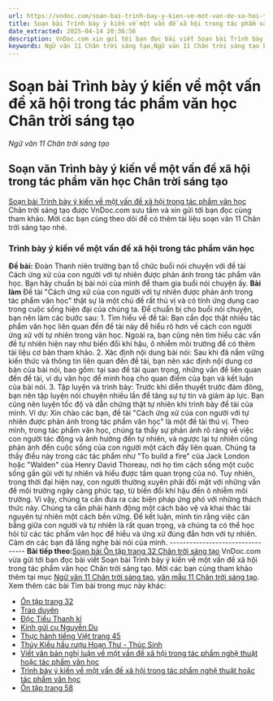 ```yaml
---
url: https://vndoc.com/soan-bai-trinh-bay-y-kien-ve-mot-van-de-xa-hoi-trong-tac-pham-van-hoc-chan-troi-sang-tao-305073
title: Soạn bài Trình bày ý kiến về một vấn đề xã hội trong tác phẩm văn học Chân trời sáng tạo - Ngữ văn 11 Chân trời sáng tạo - VnDoc.com
date_extracted: 2025-04-14 20:36:56
description: VnDoc.com xin gửi tới bạn đọc bài viết Soạn bài Trình bày ý kiến về một vấn đề xã hội trong tác phẩm văn học Chân trời sáng tạo. Mời các bạn cùng tham khảo chi tiết.
keywords: Ngữ văn 11 Chân trời sáng tạo,Ngữ văn 11 Chân trời sáng tạo bài Trình bày ý kiến về một vấn đề xã hội trong tác phẩm văn học,Soạn văn 11 Chân trời sáng tạo,văn 11 Chân trời sáng tạo,soạn văn 11 Chân trời,ngữ văn 11 Chân trời,Soạn bài Trình bày ý kiến về một vấn đề xã hội trong tác phẩm văn học Chân trời sáng tạo,Soạn bài Trình bày ý kiến về một vấn đề xã hội trong tác phẩm văn học,Trình bày ý kiến về một vấn đề xã hội trong tác phẩm văn học
---
```


# Soạn bài Trình bày ý kiến về một vấn đề xã hội trong tác phẩm văn học Chân trời sáng tạo
 _Ngữ văn 11 Chân trời sáng tạo_
## Soạn văn Trình bày ý kiến về một vấn đề xã hội trong tác phẩm văn học Chân trời sáng tạo
[Soạn bài Trình bày ý kiến về một vấn đề xã hội trong tác phẩm văn học](<https://vndoc.com/soan-bai-trinh-bay-y-kien-ve-mot-van-de-xa-hoi-trong-tac-pham-van-hoc-chan-troi-sang-tao-305073>) Chân trời sáng tạo được VnDoc.com sưu tầm và xin gửi tới bạn đọc cùng tham khảo. Mời các bạn cùng theo dõi để có thêm tài liệu soạn văn 11 Chân trời sáng tạo nhé.
### Trình bày ý kiến về một vấn đề xã hội trong tác phẩm văn học
**Đề bài:** Đoàn Thanh niên trường bạn tổ chức buổi nói chuyện với đề tài Cách ứng xử của con người với tự nhiên được phản ánh trong tác phẩm văn học. Bạn hãy chuẩn bị bài nói của mình để tham gia buổi nói chuyện ấy.
**Bài làm**
Đề tài "Cách ứng xử của con người với tự nhiên được phản ánh trong tác phẩm văn học" thật sự là một chủ đề rất thú vị và có tính ứng dụng cao trong cuộc sống hiện đại của chúng ta. Để chuẩn bị cho buổi nói chuyện, bạn nên làm các bước sau:
1\. Tìm hiểu về đề tài: Bạn cần đọc thật nhiều tác phẩm văn học liên quan đến đề tài này để hiểu rõ hơn về cách con người ứng xử với tự nhiên trong văn học. Ngoài ra, bạn cũng nên tìm hiểu các vấn đề tự nhiên hiện nay như biến đổi khí hậu, ô nhiễm môi trường để có thêm tài liệu cơ bản tham khảo.
2\. Xác định nội dung bài nói: Sau khi đã nắm vững kiến thức và thông tin liên quan đến đề tài, bạn nên xác định nội dung cơ bản của bài nói, bao gồm: tại sao đề tài quan trọng, những vấn đề liên quan đến đề tài, ví dụ văn học để minh hoạ cho quan điểm của bạn và kết luận của bài nói.
3\. Tập luyện và trình bày: Trước khi diễn thuyết trước đám đông, bạn nên tập luyện nói chuyện nhiều lần để tăng sự tự tin và giảm áp lực. Bạn cũng nên luyện tốc độ và dẫn chứng thật tự nhiên khi trình bày đề tài của mình.
Ví dụ: Xin chào các bạn, đề tài "Cách ứng xử của con người với tự nhiên được phản ánh trong tác phẩm văn học" là một đề tài thú vị. Theo mình, trong tác phẩm văn học, chúng ta thấy sự phản ảnh rõ ràng về việc con người tác động và ảnh hưởng đến tự nhiên, và ngược lại tự nhiên cũng phản ánh đến cuộc sống của con người một cách đầy liên quan. Chúng ta thấy điều này trong các tác phẩm như "To build a fire" của Jack London hoặc "Walden" của Henry David Thoreau, nơi họ tìm cách sống một cuộc sống gần gũi với tự nhiên và hiểu được tầm quan trọng của nó.
Tuy nhiên, trong thời đại hiện nay, con người thường xuyên phải đối mặt với những vấn đề môi trường ngày càng phức tạp, từ biến đổi khí hậu đến ô nhiễm môi trường. Vì vậy, chúng ta cần đưa ra các biện pháp ứng phó với những thách thức này. Chúng ta cần phải hành động một cách bảo vệ và khai thác tài nguyên tự nhiên một cách bền vững.
Để kết luận, mình tin rằng việc cân bằng giữa con người và tự nhiên là rất quan trọng, và chúng ta có thể học hỏi từ các tác phẩm văn học để hiểu và ứng xử đúng đắn hơn với tự nhiên. Cảm ơn các bạn đã lắng nghe bài nói của mình.
\---------------------------------
**Bài tiếp theo:**[Soạn bài Ôn tập trang 32 Chân trời sáng tạo](<https://vndoc.com/soan-bai-on-tap-trang-32-chan-troi-sang-tao-305140>)
VnDoc.com vừa gửi tới bạn đọc bài viết Soạn bài Trình bày ý kiến về một vấn đề xã hội trong tác phẩm văn học Chân trời sáng tạo. Mời các bạn cùng tham khảo thêm tại mục [Ngữ văn 11 Chân trời sáng tạo](<https://vndoc.com/ngu-van-11-chan-troi-sang-tao>), [văn mẫu 11 Chân trời sáng tạo](<https://vndoc.com/van-mau-lop-11-chan-troi-sang-tao>).
Xem thêm các bài Tìm bài trong mục này khác:
  * [Ôn tập trang 32](</soan-bai-on-tap-trang-32-chan-troi-sang-tao-305140>)
  * [Trao duyên](</soan-bai-trao-duyen-chan-troi-sang-tao-305142>)
  * [Độc Tiểu Thanh kí](</soan-bai-doc-tieu-thanh-ki-chan-troi-sang-tao-305143>)
  * [Kính gửi cụ Nguyễn Du](</soan-bai-kinh-gui-cu-nguyen-du-chan-troi-sang-tao-305150>)
  * [Thực hành tiếng Việt trang 45](</soan-bai-thuc-hanh-tieng-viet-trang-45-chan-troi-sang-tao-bai-7-305159>)
  * [Thúy Kiều hầu rượu Hoạn Thư - Thúc Sinh](</soan-bai-thuy-kieu-hau-ruou-hoan-thu-thuc-sinh-chan-troi-sang-tao-305199>)
  * [Viết văn bản nghị luận về một vấn đề xã hội trong tác phẩm nghệ thuật hoặc tác phẩm văn học](</soan-bai-viet-van-ban-nghi-luan-ve-mot-van-de-xa-hoi-trong-tac-pham-nghe-thuat-hoac-tac-pham-van-hoc-chan-troi-305201>)
  * [Trình bày ý kiến về một vấn đề xã hội trong tác phẩm nghệ thuật hoặc tác phẩm văn học](</soan-bai-trinh-bay-y-kien-ve-mot-van-de-xa-hoi-trong-tac-pham-nghe-thuat-hoac-tac-pham-van-hoc-chan-troi-305215>)
  * [Ôn tập trang 58](</soan-bai-on-tap-trang-58-chan-troi-sang-tao-305269>)


